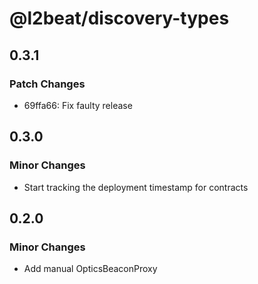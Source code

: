 # @l2beat/discovery-types

## 0.3.1

### Patch Changes

- 69ffa66: Fix faulty release

## 0.3.0

### Minor Changes

- Start tracking the deployment timestamp for contracts

## 0.2.0

### Minor Changes

- Add manual OpticsBeaconProxy

